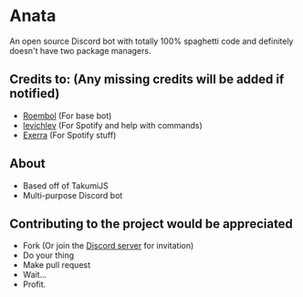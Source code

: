 # Anata
An open source Discord bot with totally 100% spaghetti code and definitely doesn't have two package managers.

## Credits to: (Any missing credits will be added if notified)
* [Roembol](https://github.com/roembol2000) (For base bot)
* [levichlev](https://github.com/levichlev) (For Spotify and help with commands)
* [Exerra](https://github.com/Exerra) (For Spotify stuff)

## About
* Based off of TakumiJS
* Multi-purpose Discord bot

## Contributing to the project would be appreciated
* Fork (Or join the [Discord server](https://discord.gg/MCHbrf3SwS) for invitation)
* Do your thing
* Make pull request
* Wait...
* Profit.

